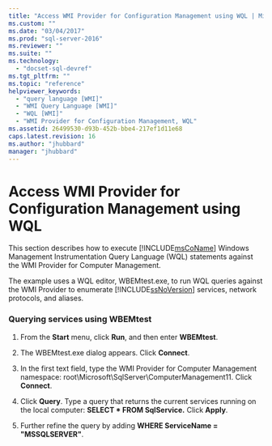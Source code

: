 ```yaml
---
title: "Access WMI Provider for Configuration Management using WQL | Microsoft Docs"
ms.custom: ""
ms.date: "03/04/2017"
ms.prod: "sql-server-2016"
ms.reviewer: ""
ms.suite: ""
ms.technology: 
  - "docset-sql-devref"
ms.tgt_pltfrm: ""
ms.topic: "reference"
helpviewer_keywords: 
  - "query language [WMI]"
  - "WMI Query Language [WMI]"
  - "WQL [WMI]"
  - "WMI Provider for Configuration Management, WQL"
ms.assetid: 26499530-d93b-452b-bbe4-217ef1d11e68
caps.latest.revision: 16
ms.author: "jhubbard"
manager: "jhubbard"
---
```

# Access WMI Provider for Configuration Management using WQL
  This section describes how to execute [!INCLUDE[msCoName](../../a9notintoc/includes/msconame-md.md)] Windows Management Instrumentation Query Language (WQL) statements against the WMI Provider for Computer Management.  
  
 The example uses a WQL editor, WBEMtest.exe, to run WQL queries against the WMI Provider to enumerate [!INCLUDE[ssNoVersion](../../a9notintoc/includes/ssnoversion-md.md)] services, network protocols, and aliases.  
  
### Querying services using WBEMtest  
  
1.  From the **Start** menu, click **Run**, and then enter **WBEMtest**.  
  
2.  The WBEMtest.exe dialog appears. Click **Connect**.  
  
3.  In the first text field, type the WMI Provider for Computer Management namespace: root\Microsoft\SqlServer\ComputerManagement11. Click **Connect**.  
  
4.  Click **Query**. Type a query that returns the current services running on the local computer: **SELECT \* FROM SqlService.** Click **Apply**.  
  
5.  Further refine the query by adding **WHERE ServiceName = "MSSQLSERVER"**.  
  
  